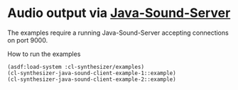 # Audio output via [Java-Sound-Server](https://github.com/Frechmatz/java-sound-server)

The examples require a running Java-Sound-Server accepting connections on port 9000.

How to run the examples

```
(asdf:load-system :cl-synthesizer/examples)
(cl-synthesizer-java-sound-client-example-1::example)
(cl-synthesizer-java-sound-client-example-2::example)
```
